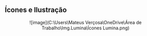 ## Ícones e Ilustração
<p align="center">
![image](C:\Users\Mateus Verçosa\OneDrive\Área de Trabalho\Img.Lumina\Ícones Lumina.png)

